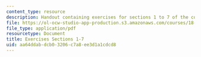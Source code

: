 ```yaml
---
content_type: resource
description: Handout containing exercises for sections 1 to 7 of the course.
file: https://ol-ocw-studio-app-production.s3.amazonaws.com/courses/18-01-single-variable-calculus-fall-2006/aa64ddabdcb03206c7a8ee3d1a1cdcd8_e_exrcs_scsn_1_7.pdf
file_type: application/pdf
resourcetype: Document
title: Exercises Sections 1-7
uid: aa64ddab-dcb0-3206-c7a8-ee3d1a1cdcd8
---
```

